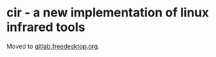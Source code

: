 # cir - a new implementation of linux infrared tools

Moved to [gitlab.freedesktop.org](https://gitlab.freedesktop.org/linux-media/tools/cir).

